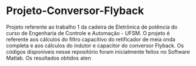 # Projeto-Conversor-Flyback

Projeto referente ao trabalho 1 da cadeira de Eletrônica de potência do curso de Engenharia de Controle e Automação - UFSM. O projeto é referente aos cálculos do filtro capacitivo do retificador de meia onda completa e aos cálculos do indutor e capacitor do conversor Flyback. Os códigos disponíveis nesse repositório foram inicialmente feitos no Software Matlab. Os resultados obtidos aten
